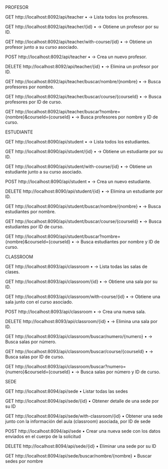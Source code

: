 PROFESOR

  GET http://localhost:8092/api/teacher
•	→ Lista todos los profesores.

  GET http://localhost:8092/api/teacher/{id}
•	→ Obtiene un profesor por su ID.

  GET http://localhost:8092/api/teacher/with-course/{id}
•	→ Obtiene un profesor junto a su curso asociado.

  POST http://localhost:8092/api/teacher
•	→ Crea un nuevo profesor.

  DELETE http://localhost:8092/api/teacher/{id}
•	→ Elimina un profesor por ID.

  GET http://localhost:8092/api/teacher/buscar/nombre/{nombre}
•	→ Busca profesores por nombre.

  GET http://localhost:8092/api/teacher/buscar/course/{courseId}
•	→ Busca profesores por ID de curso.

  GET http://localhost:8092/api/teacher/buscar?nombre={nombre}&courseId={courseId}
•	→ Busca profesores por nombre y ID de curso.


ESTUDIANTE

  GET http://localhost:8090/api/student
•	→ Lista todos los estudiantes.

  GET http://localhost:8090/api/student/{id}
•	→ Obtiene un estudiante por su ID.

  GET http://localhost:8090/api/student/with-course/{id}
•	→ Obtiene un estudiante junto a su curso asociado.

  POST http://localhost:8090/api/student
•	→ Crea un nuevo estudiante.

  DELETE http://localhost:8090/api/student/{id}
•	→ Elimina un estudiante por ID.

  GET http://localhost:8090/api/student/buscar/nombre/{nombre}
•	→ Busca estudiantes por nombre.

  GET http://localhost:8090/api/student/buscar/course/{courseId}
•	→ Busca estudiantes por ID de curso.

  GET http://localhost:8090/api/student/buscar?nombre={nombre}&courseId={courseId}
•	→ Busca estudiantes por nombre y ID de curso.


CLASSROOM

  GET http://localhost:8093/api/classroom
•	→ Lista todas las salas de clases.

  GET http://localhost:8093/api/classroom/{id}
•	→ Obtiene una sala por su ID.

  GET http://localhost:8093/api/classroom/with-course/{id}
•	→ Obtiene una sala junto con el curso asociado.

  POST http://localhost:8093/api/classroom
•	→ Crea una nueva sala.

  DELETE http://localhost:8093/api/classroom/{id}
•	→ Elimina una sala por ID.

  GET http://localhost:8093/api/classroom/buscar/numero/{numero}
•	→ Busca salas por número.

  GET http://localhost:8093/api/classroom/buscar/course/{courseId}
•	→ Busca salas por ID de curso.

  GET http://localhost:8093/api/classroom/buscar?numero={numero}&courseId={courseId}
•	→ Busca salas por número y ID de curso.






SEDE

  GET http://localhost:8094/api/sede
•	Listar todas las sedes

  GET http://localhost:8094/api/sede/{id}
•	Obtener detalle de una sede por su ID

  GET http://localhost:8094/api/sede/with-classroom/{id}
•	Obtener una sede junto con la información del aula (classroom) asociada, por ID de sede

  POST http://localhost:8094/api/sede
•	Crear una nueva sede con los datos enviados en el cuerpo de la solicitud

  DELETE http://localhost:8094/api/sede/{id}
•	Eliminar una sede por su ID

  GET http://localhost:8094/api/sede/buscar/nombre/{nombre}
•	Buscar sedes por nombre
